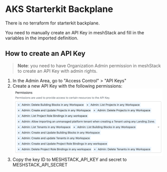# AKS Starterkit Backplane

There is no terraform for starterkit backplane.

You need to manually create an API Key in meshStack and fill in the variables in the imported definition.

## How to create an API Key

> **Note**: you need to have Organization Admin permission in meshStack to create an API Key with admin rights.

1. In the Admin Area, go to "Access Control" > "API Keys"
2. Create a new API Key with the following permissions:
![alt text](permissions.png)
3. Copy the key ID to MESHSTACK_API_KEY and secret to MESHSTACK_API_SECRET
